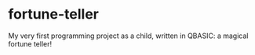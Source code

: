 # fortune-teller
My very first programming project as a child, written in QBASIC: a magical fortune teller!
